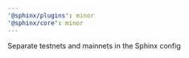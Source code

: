 ```yaml
---
'@sphinx/plugins': minor
'@sphinx/core': minor
---
```


Separate testnets and mainnets in the Sphinx config
